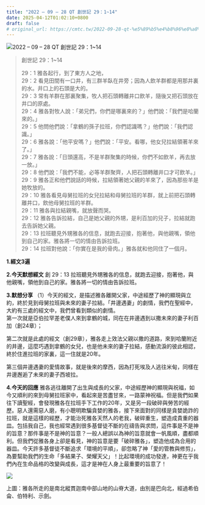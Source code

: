 ```yaml
---
title: "2022 – 09 – 28 QT 創世記 29：1~14"
date: 2025-04-12T01:02:10+0800
draft: false
# original_url: https://cmtc.tw/2022-09-28-qt-%e5%89%b5%e4%b8%96%e8%a8%98-29%ef%bc%9a114
---
```


![2022 – 09 – 28 QT 創世記 29：1\~14](/images/qt.jpg  "2022 – 09 – 28 QT 創世記 29：1\~14")

> 創世記 29：1\~14
>
> 29：1 雅各起行，到了東方人之地，  
> 29：2 看見田間有一口井，有三群羊臥在井旁；因為人飲羊群都是用那井裏的水。井口上的石頭是大的。  
> 29：3 常有羊群在那裏聚集，牧人把石頭轉離井口飲羊，隨後又把石頭放在井口的原處。  
> 29：4 雅各對牧人說：「弟兄們，你們是哪裏來的？」他們說：「我們是哈蘭來的。」  
> 29：5 他問他們說：「拿鶴的孫子拉班，你們認識嗎？」他們說：「我們認識。」  
> 29：6 雅各說：「他平安嗎？」他們說：「平安。看哪，他女兒拉結領著羊來了。」  
> 29：7 雅各說：「日頭還高，不是羊群聚集的時候，你們不如飲羊，再去放一放。」  
> 29：8 他們說：「我們不能，必等羊群聚齊，人把石頭轉離井口才可飲羊。」  
> 29：9 雅各正和他們說話的時候，拉結領著她父親的羊來了，因為那些羊是她牧放的。  
> 29：10 雅各看見母舅拉班的女兒拉結和母舅拉班的羊群，就上前把石頭轉離井口，飲他母舅拉班的羊群。  
> 29：11 雅各與拉結親嘴，就放聲而哭。  
> 29：12 雅各告訴拉結，自己是她父親的外甥，是利百加的兒子，拉結就跑去告訴她父親。  
> 29：13 拉班聽見外甥雅各的信息，就跑去迎接，抱著他，與他親嘴，領他到自己的家。雅各將一切的情由告訴拉班。  
> 29：14 拉班對他說：「你實在是我的骨肉。」雅各就和他同住了一個月。

**1.經文3遍**

**2.今天默想經文**
創 29：13 拉班聽見外甥雅各的信息，就跑去迎接，抱著他，與他親嘴，領他到自己的家。雅各將一切的情由告訴拉班。

**3.默想分享**
（1）今天的經文，是描述雅各離開父家，中途經歷了神的顯現與立約，終於見到母舅拉班與未來的妻子拉結。「井邊遇妻」的劇情，我們在聖經中，大約有三處的經文中，我們曾看到類似的劇情。  
第一次就是亞伯拉罕差老僕人來到拿鶴的城，同在在井邊遇到以撒未來的妻子利百加（創24章）；

第二次就是此處的經文（創29章），雅各走上效法父親以撒的道路，來到哈蘭附近的井邊，這麼巧遇到拿鶴的女兒，也是他未來的妻子拉結，感動流淚的彼此相認，終於住進拉班的家裏，這一住就是20年。

第三個井邊遇妻的愛情故事，就是後來的摩西，因為打死埃及人逃往米甸，同樣在井邊邂逅了未來的妻子西坡拉。

**4.今天的回應**
雅各逃往離開了出生與成長的父家，中途經歷神的顯現與祝福，如今又順利的來到母舅拉班家中，看起來是苦盡甘來，一路蒙神祝福。但是我們如果往下讀聖經，會發現雅各在拉班手下工作的20年，又是另一段破碎與勞苦的經歷。惡人還需惡人磨，有小聰明欺騙貪婪的雅各，接下來面對的同樣是貪婪詭詐的拉班，就是這樣的經歷，才能治死雅各天然人的老我，破碎重生，塑造成貴重的器皿。包括我自己，我也經常遇到很多基督徒不斷的在禱告與求問，這件事是不是神的旨意？那件事是不是神的旨意？一般人總誤以為神的旨意就會一帆風順，盡都順利。但我們從雅各身上卻是看見，神的旨意是要「破碎雅各」，塑造他成為合用的器皿。今天許多基督徒不斷追求「環境的平順」，卻忽略了神「愛的管教與修剪」，為要幫助我們的生命「多結果子、榮耀天父」！比起環境的成功發達，神更在乎我們內在生命品格的改變與成長，這才是神在人身上最重要的旨意了！

![](/images/from-beersheba-to-bethel.gif)

上圖：雅各所走的是南北縱貫迦南中部山地的山脊大道，由別是巴向北，經過希伯侖、伯特利、示劍。
